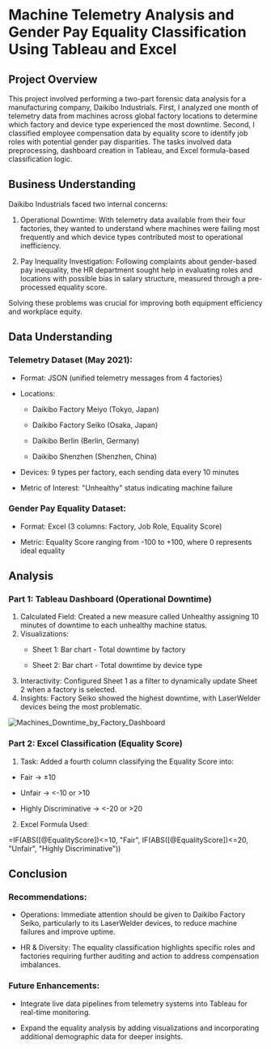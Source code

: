 # Machine Telemetry Analysis and Gender Pay Equality Classification Using Tableau and Excel

## Project Overview

This project involved performing a two-part forensic data analysis for a manufacturing company, Daikibo Industrials. First, I analyzed one month of telemetry data from machines across global factory locations to determine which factory and device type experienced the most downtime. Second, I classified employee compensation data by equality score to identify job roles with potential gender pay disparities. The tasks involved data preprocessing, dashboard creation in Tableau, and Excel formula-based classification logic.

## Business Understanding

Daikibo Industrials faced two internal concerns:

1. Operational Downtime: With telemetry data available from their four factories, they wanted to understand where machines were failing most frequently and which device types contributed most to operational inefficiency.

2. Pay Inequality Investigation: Following complaints about gender-based pay inequality, the HR department sought help in evaluating roles and locations with possible bias in salary structure, measured through a pre-processed equality score.

Solving these problems was crucial for improving both equipment efficiency and workplace equity.

## Data Understanding

### Telemetry Dataset (May 2021):
- Format: JSON (unified telemetry messages from 4 factories)

- Locations:

  - Daikibo Factory Meiyo (Tokyo, Japan)

  - Daikibo Factory Seiko (Osaka, Japan)

  - Daikibo Berlin (Berlin, Germany)

  - Daikibo Shenzhen (Shenzhen, China)

- Devices: 9 types per factory, each sending data every 10 minutes

- Metric of Interest: "Unhealthy" status indicating machine failure

### Gender Pay Equality Dataset:
- Format: Excel (3 columns: Factory, Job Role, Equality Score)

- Metric: Equality Score ranging from -100 to +100, where 0 represents ideal equality

## Analysis

### Part 1: Tableau Dashboard (Operational Downtime)

1. Calculated Field: Created a new measure called Unhealthy assigning 10 minutes of downtime to each unhealthy machine status.
2. Visualizations:
   - Sheet 1: Bar chart - Total downtime by factory

   - Sheet 2: Bar chart - Total downtime by device type
3. Interactivity: Configured Sheet 1 as a filter to dynamically update Sheet 2 when a factory is selected.
4. Insights: Factory Seiko showed the highest downtime, with LaserWelder devices being the most problematic.

![Machines_Downtime_by_Factory_Dashboard](https://github.com/user-attachments/assets/7f949534-ab8f-4927-a9e7-1d68373f6373)

### Part 2: Excel Classification (Equality Score)

1. Task: Added a fourth column classifying the Equality Score into:

- Fair → ±10

- Unfair → <-10 or >10

- Highly Discriminative → <-20 or >20
2. Excel Formula Used:
  
=IF(ABS([@EqualityScore])<=10, "Fair", IF(ABS([@EqualityScore])<=20, "Unfair", "Highly Discriminative"))

## Conclusion

### Recommendations:

- Operations: Immediate attention should be given to Daikibo Factory Seiko, particularly to its LaserWelder devices, to reduce machine failures and improve uptime.

- HR & Diversity: The equality classification highlights specific roles and factories requiring further auditing and action to address compensation imbalances.

### Future Enhancements:

- Integrate live data pipelines from telemetry systems into Tableau for real-time monitoring.

- Expand the equality analysis by adding visualizations and incorporating additional demographic data for deeper insights.


